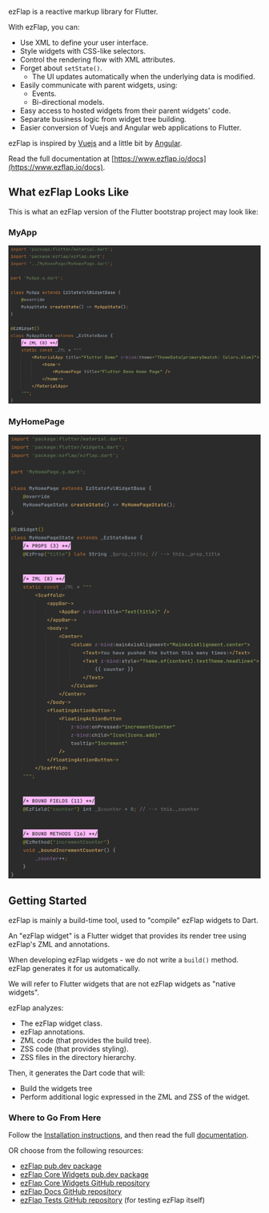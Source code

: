 ezFlap is a reactive markup library for Flutter.

With ezFlap, you can:

* Use XML to define your user interface.
* Style widgets with CSS-like selectors.
* Control the rendering flow with XML attributes.
* Forget about `setState()`.
	* The UI updates automatically when the underlying data is modified.
* Easily communicate with parent widgets, using:
	* Events.
	* Bi-directional models.
* Easy access to hosted widgets from their parent widgets' code.
* Separate business logic from widget tree building.
* Easier conversion of Vuejs and Angular web applications to Flutter.

ezFlap is inspired by [Vuejs](https://vuejs.org/) and a little bit by [Angular](https://angular.io/).

Read the full documentation at [https://www.ezflap.io/docs](https://www.ezflap.io/docs).

## What ezFlap Looks Like
This is what an ezFlap version of the Flutter bootstrap project may look like:

### MyApp
![MyApp.png](./docs/assets/MyApp.png)

### MyHomePage
![MyHomePage.png](./docs/assets/MyHomePage.png)


## Getting Started
ezFlap is mainly a build-time tool, used to "compile" ezFlap widgets to Dart.

An "ezFlap widget" is a Flutter widget that provides its render tree using ezFlap's ZML and annotations.

When developing ezFlap widgets - we do not write a `build()` method. ezFlap generates it for us automatically.

We will refer to Flutter widgets that are not ezFlap widgets as "native widgets".

ezFlap analyzes:
 * The ezFlap widget class.
 * ezFlap annotations.
 * ZML code (that provides the build tree).
 * ZSS code (that provides styling).
 * ZSS files in the directory hierarchy.

Then, it generates the Dart code that will:
 * Build the widgets tree
 * Perform additional logic expressed in the ZML and ZSS of the widget.

### Where to Go From Here
Follow the [Installation instructions](https://www.ezflap.io/install), and then read the full [documentation](https://www.ezflap.io/docs).

OR choose from the following resources:
 * [ezFlap pub.dev package](https://pub.dev/packages/ezflap)
 * [ezFlap Core Widgets pub.dev package](https://pub.dev/packages/ezflap_widgets)
 * [ezFlap Core Widgets GitHub repository](https://github.com/ozlao/ezflap_widgets)
 * [ezFlap Docs GitHub repository](https://github.com/ozlao/ezflap_docs)
 * [ezFlap Tests GitHub repository](https://github.com/ozlao/ezflap_tests) (for testing ezFlap itself)
